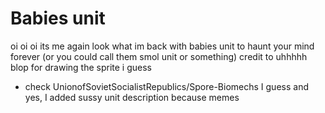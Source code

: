 # Babies unit
oi oi oi its me again
look what im back with
babies unit to haunt your mind forever (or you could call them smol unit or something)
credit to uhhhhh blop for drawing the sprite i guess
- check UnionofSovietSocialistRepublics/Spore-Biomechs I guess
and yes, I added sussy unit description because memes
